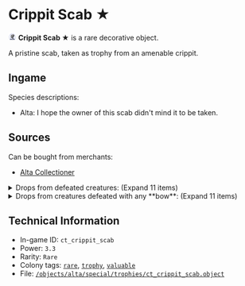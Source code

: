 # Crippit Scab ★

<img src="https://raw.githubusercontent.com/Ceterai/Enternia/main/objects/alta/special/trophies/ct_crippit_scab.png" alt="Crippit Scab ★ icon" loading="lazy" height=16px width="auto" /> **Crippit Scab ★** is a rare decorative object.

A pristine scab, taken as trophy from an amenable crippit.

## Ingame

Species descriptions:

- Alta: I hope the owner of this scab didn't mind it to be taken.

## Sources

Can be bought from merchants:

- [Alta Collectioner](https://ceterai.github.io/MyEnternia/Wiki/AltaCollectioner)

<details><summary>Drops from defeated creatures: (Expand 11 items)</summary>

- `ct_calin_crippit`
- `ct_crippit`
- `ct_crystalline_crippit`
- `ct_gheatsyn_crippit`
- `ct_hevika_crippit`
- `ct_ionic_crippit`
- `ct_lava_crippit`
- `ct_mical_crippit`
- `ct_obsidian_crippit`
- `ct_prism_crippit`
- `ct_stardust_crippit`

</details>

<details><summary>Drops from creatures defeated with any **bow**: (Expand 11 items)</summary>

- `ct_calin_crippit`
- `ct_crippit`
- `ct_crystalline_crippit`
- `ct_gheatsyn_crippit`
- `ct_hevika_crippit`
- `ct_ionic_crippit`
- `ct_lava_crippit`
- `ct_mical_crippit`
- `ct_obsidian_crippit`
- `ct_prism_crippit`
- `ct_stardust_crippit`

</details>

## Technical Information

- In-game ID: `ct_crippit_scab`
- Power: `3.3`
- Rarity: `Rare`
- Colony tags: [`rare`](https://ceterai.github.io/MyEnternia/Wiki/Tags/Rare), [`trophy`](https://ceterai.github.io/MyEnternia/Wiki/Tags/Trophy), [`valuable`](https://ceterai.github.io/MyEnternia/Wiki/Tags/Valuable)
- File: [`/objects/alta/special/trophies/ct_crippit_scab.object`](https://github.com/Ceterai/Enternia/blob/main/objects/alta/special/trophies/ct_crippit_scab.object)
